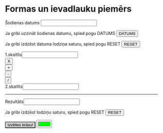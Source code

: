 <head>
    <meta charset="UTF-8">
    <title>Formas</title>
    <link href="css/stils.css" rel="stylesheet" type="text/css">
</head>
<body>
    <h1>Formas un ievadlauku piemērs</h1>
    <form>
        <p>Šodienas datums <input name="datums"></p>
        <p>Ja gribi uzzināt šodienas datumu, spied pogu DATUMS 
            <input onclick="datums.value=new Date();" name="poga" value="DATUMS" type="button">
        </p>
        <p>Ja gribi izdzēst datuma lodziņa saturu, spied pogu RESET
            <input value="RESET" type="reset">
        </p>
    </form>
    <form>
        <div>1.skaitlis<input type="number" name="sk1"> </div>
        <div>
            <input value="X" name="reiz" onclick="rez.value=sk1.value*sk2.value" type="button">
        </div>
        <div>
            <input value="+" name="plus" onclick="rez.value=sk1.value+sk2.value" type="button">
        </div>
        <div>
            <input value="-" name="mīnus" onclick="rez.value=sk1.value-sk2.value" type="button">
        </div>
        <div>
            <input value="/" name="dalīt" onclick="rez.value=sk1.value/sk2.value" type="button">
        </div>
        <div>2.skaitlis<input type="number" name="sk2"> </div>
        <hr>
        <div>Rezultāts<input name="rez"> </div>
        <p>Ja gribi izdzēst lodziņu saturu, spied pogu RESET
            <input value="RESET" type="reset">
        </p>
    </form>
</body>

<head>
    <meta charset="UTF-8">
    <script>
    function krasot(){
        var kr=document.getElementById("krasa").value;
        document.getElementById("fons").style="background-color:"+kr;
        document.getElementById("fons").innerText = "Krāsa nomainīta!";
    }
    </script>
</head>
<body>
     <form>
  <button onlick="fons" style="background-color:lightgrey">Izvēlies krāsu!</button>
  <input type="color" id="krasa" value="#00ff00" onclick="krasot();">
</form>
</body>

